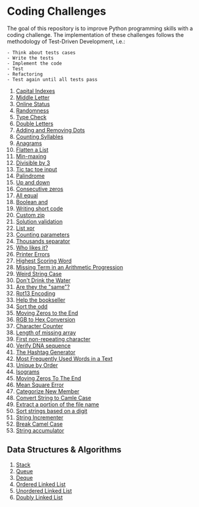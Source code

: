 # Coding Challenges

The goal of this repository is to improve Python programming skills with a coding challenge.
The implementation of these challenges follows the methodology of Test-Driven Development, i.e.:

    - Think about tests cases
    - Write the tests
    - Implement the code
    - Test
    - Refactoring
    - Test again until all tests pass

1. [Capital Indexes](challenges/challenges/src/challenge01.py)
2. [Middle Letter](challenges/src/challenge02.py)
3. [Online Status](challenges/src/challenge03.py)
4. [Randomness](challenges/src/challenge04.py)
5. [Type Check](challenges/src/challenge05.py)
6. [Double Letters](challenges/src/challenge06.py)
7. [Adding and Removing Dots](challenges/src/challenge07.py)
8. [Counting Syllables](challenges/src/challenge08.py)
9. [Anagrams](challenges/src/challenge09.py)
10. [Flatten a List](challenges/src/challenge10.py)
11. [Min-maxing](challenges/src/challenge11.py)
12. [Divisible by 3](challenges/src/challenge12.py)
13. [Tic tac toe input](challenges/src/challenge13.py)
14. [Palindrome](challenges/src/challenge14.py)
15. [Up and down](challenges/src/challenge15.py)
16. [Consecutive zeros](challenges/src/challenge16.py)
17. [All equal](challenges/src/challenge17.py)
18. [Boolean and](challenges/src/challenge18.py)
19. [Writing short code](challenges/src/challenge19.py)
20. [Custom zip](challenges/src/challenge20.py)
21. [Solution validation](challenges/src/challenge21.py)
22. [List xor](challenges/src/challenge22.py)
23. [Counting parameters](challenges/src/challenge23.py)
24. [Thousands separator](challenges/src/challenge24.py)
25. [Who likes it?](challenges/src/challenge25.py)
26. [Printer Errors](challenges/src/challenge26.py)
27. [Highest Scoring Word](challenges/src/challenge27.py)
28. [Missing Term in an Arithmetic Progression](challenges/src/challenge28.py)
29. [Weird String Case](challenges/src/challenge29.py)
30. [Don't Drink the Water](challenges/src/challenge30.py)
31. [Are they the "same"?](challenges/src/challenge31.py)
32. [Rot13 Encoding](challenges/src/challenge32.py)
33. [Help the bookseller](challenges/src/challenge33.py)
34. [Sort the odd](challenges/src/challenge34.py)
35. [Moving Zeros to the End](challenges/src/challenge35.py)
36. [RGB to Hex Conversion](challenges/src/challenge36.py)
37. [Character Counter](challenges/src/challenge37.py)
38. [Length of missing array](challenges/src/challenge38.py)
39. [First non-repeating character](challenges/src/challenge39.py)
40. [Verify DNA sequence](challenges/src/challenge40.py)
41. [The Hashtag Generator](challenges/src/challenge41.py)
42. [Most Frequently Used Words in a Text](challenges/src/challenge42.py)
43. [Unique by Order](challenges/src/challenge43.py)
44. [Isograms](challenges/src/challenge44.py)
45. [Moving Zeros To The End](challenges/src/challenge45.py)
46. [Mean Square Error](challenges/src/challenge46.py)
47. [Categorize New Member](challenges/src/challenge47.pc)
48. [Convert String to Camle Case](challenges/src/challenge48.py)
49. [Extract a portion of the file name](challenges/src/challenge49.py)
50. [Sort strings based on a digit](challenges/src/challenge50.py)
51. [String Incrementer](challenges/src/challenge51.py)
52. [Break Camel Case](challenges/src/challenge52.py)
53. [String accumulator](challenges/src/challenge53.py)

## Data Structures & Algorithms

1. [Stack](dsa/stack/stack.py)
2. [Queue](dsa/queue/queue_.py)
3. [Deque](dsa/deque/deque.py)
4. [Ordered Linked List](dsa/linked_list/ordered_list.py)
5. [Unordered Linked List](dsa/linked_list/unordered_list.py)
6. [Doubly Linked List](dsa/doubly_linked_list/doubly_linked_list.py)
